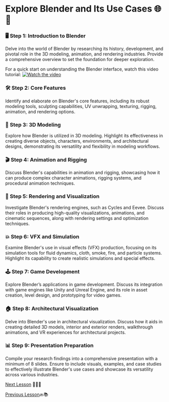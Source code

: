 # **Explore Blender and Its Use Cases** 🌐🎨

### 🖥️ Step 1: Introduction to Blender
Delve into the world of Blender by researching its history, development, and pivotal role in the 3D modeling, animation, and rendering industries. Provide a comprehensive overview to set the foundation for deeper exploration.

For a quick start on understanding the Blender interface, watch this video tutorial:
[![Watch the video](https://img.youtube.com/vi/MhHuPcEkPFY/maxresdefault.jpg)](https://youtu.be/MhHuPcEkPFY)

### 🛠️ Step 2: Core Features
Identify and elaborate on Blender's core features, including its robust modeling tools, sculpting capabilities, UV unwrapping, texturing, rigging, animation, and rendering options.

### 🎨 Step 3: 3D Modeling
Explore how Blender is utilized in 3D modeling. Highlight its effectiveness in creating diverse objects, characters, environments, and architectural designs, demonstrating its versatility and flexibility in modeling workflows.

### 🎬 Step 4: Animation and Rigging
Discuss Blender's capabilities in animation and rigging, showcasing how it can produce complex character animations, rigging systems, and procedural animation techniques.

### 🌟 Step 5: Rendering and Visualization
Investigate Blender's rendering engines, such as Cycles and Eevee. Discuss their roles in producing high-quality visualizations, animations, and cinematic sequences, along with rendering settings and optimization techniques.

### 💥 Step 6: VFX and Simulation
Examine Blender's use in visual effects (VFX) production, focusing on its simulation tools for fluid dynamics, cloth, smoke, fire, and particle systems. Highlight its capability to create realistic simulations and special effects.

### 🕹️ Step 7: Game Development
Explore Blender’s applications in game development. Discuss its integration with game engines like Unity and Unreal Engine, and its role in asset creation, level design, and prototyping for video games.

### 🏠 Step 8: Architectural Visualization
Delve into Blender's use in architectural visualization. Discuss how it aids in creating detailed 3D models, interior and exterior renders, walkthrough animations, and VR experiences for architectural projects.

### 📊 Step 9: Presentation Preparation
Compile your research findings into a comprehensive presentation with a minimum of 8 slides. Ensure to include visuals, examples, and case studies to effectively illustrate Blender's use cases and showcase its versatility across various industries.

[Next Lesson](https://github.com/gtech-mulearn/Learning-Fest-AR-VR-Bootcamp/blob/main/Level-1/Part-3.md) 📖👣🔜

[Previous Lesson](https://github.com/gtech-mulearn/Learning-Fest-AR-VR-Bootcamp/blob/main/Level-1/Part-1.md)🔙📚
